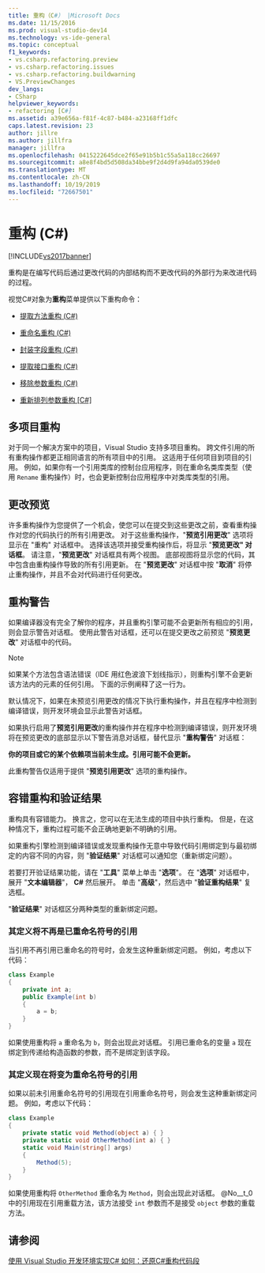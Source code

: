 ```yaml
---
title: 重构（C#） |Microsoft Docs
ms.date: 11/15/2016
ms.prod: visual-studio-dev14
ms.technology: vs-ide-general
ms.topic: conceptual
f1_keywords:
- vs.csharp.refactoring.preview
- vs.csharp.refactoring.issues
- vs.csharp.refactoring.buildwarning
- VS.PreviewChanges
dev_langs:
- CSharp
helpviewer_keywords:
- refactoring [C#]
ms.assetid: a39e656a-f81f-4c87-b484-a23168ff1dfc
caps.latest.revision: 23
author: jillre
ms.author: jillfra
manager: jillfra
ms.openlocfilehash: 0415222645dce2f65e91b5b1c55a5a118cc26697
ms.sourcegitcommit: a8e8f4bd5d508da34bbe9f2d4d9fa94da0539de0
ms.translationtype: MT
ms.contentlocale: zh-CN
ms.lasthandoff: 10/19/2019
ms.locfileid: "72667501"
---
```

# <a name="refactoring-c"></a>重构 (C#)
[!INCLUDE[vs2017banner](../includes/vs2017banner.md)]

重构是在编写代码后通过更改代码的内部结构而不更改代码的外部行为来改进代码的过程。

 视觉C#对象为**重构**菜单提供以下重构命令：

- [提取方法重构 (C#)](../csharp-ide/extract-method-refactoring-csharp.md)

- [重命名重构 (C#)](../csharp-ide/rename-refactoring-csharp.md)

- [封装字段重构 (C#)](../csharp-ide/encapsulate-field-refactoring-csharp.md)

- [提取接口重构 (C#)](../csharp-ide/extract-interface-refactoring-csharp.md)

- [移除参数重构 (C#)](../csharp-ide/remove-parameters-refactoring-csharp.md)

- [重新排列参数重构 [C#]](../csharp-ide/reorder-parameters-refactoring-csharp.md)

## <a name="multi-project-refactoring"></a>多项目重构
 对于同一个解决方案中的项目，Visual Studio 支持多项目重构。 跨文件引用的所有重构操作都更正相同语言的所有项目中的引用。 这适用于任何项目到项目的引用。 例如，如果你有一个引用类库的控制台应用程序，则在重命名类库类型（使用 `Rename` 重构操作）时，也会更新控制台应用程序中对类库类型的引用。

## <a name="changes-preview"></a>更改预览
 许多重构操作为您提供了一个机会，使您可以在提交到这些更改之前，查看重构操作对您的代码执行的所有引用更改。 对于这些重构操作，"**预览引用更改**" 选项将显示在 "重构" 对话框中。 选择该选项并接受重构操作后，将显示 "**预览更改" 对话框**。 请注意，"**预览更改**" 对话框具有两个视图。 底部视图将显示您的代码，其中包含由重构操作导致的所有引用更新。 在 "**预览更改**" 对话框中按 "**取消**" 将停止重构操作，并且不会对代码进行任何更改。

## <a name="refactoring-warnings"></a>重构警告
 如果编译器没有完全了解你的程序，并且重构引擎可能不会更新所有相应的引用，则会显示警告对话框。 使用此警告对话框，还可以在提交更改之前预览 "**预览更改**" 对话框中的代码。

> [!NOTE]
> 如果某个方法包含语法错误（IDE 用红色波浪下划线指示），则重构引擎不会更新该方法内的元素的任何引用。 下面的示例阐释了这一行为。

 默认情况下，如果在未预览引用更改的情况下执行重构操作，并且在程序中检测到编译错误，则开发环境会显示此警告对话框。

 如果执行启用了**预览引用更改**的重构操作并在程序中检测到编译错误，则开发环境将在预览更改的底部显示以下警告消息对话框，替代显示 "**重构警告**" 对话框：

 **你的项目或它的某个依赖项当前未生成。引用可能不会更新。**

 此重构警告仅适用于提供 "**预览引用更改**" 选项的重构操作。

## <a name="error-tolerant-refactoring-and-verification-results"></a>容错重构和验证结果
 重构具有容错能力。 换言之，您可以在无法生成的项目中执行重构。 但是，在这种情况下，重构过程可能不会正确地更新不明确的引用。

 如果重构引擎检测到编译错误或发现重构操作无意中导致代码引用绑定到与最初绑定的内容不同的内容，则 "**验证结果**" 对话框可以通知您（重新绑定问题）。

 若要打开验证结果功能，请在 "**工具**" 菜单上单击 "**选项**"。 在 "**选项**" 对话框中，展开 "**文本编辑器**"， **C#** 然后展开。 单击 "**高级**"，然后选中 "**验证重构结果**" 复选框。

 "**验证结果**" 对话框区分两种类型的重新绑定问题。

### <a name="references-whose-definition-will-no-longer-be-the-renamed-symbol"></a>其定义将不再是已重命名符号的引用
 当引用不再引用已重命名的符号时，会发生这种重新绑定问题。 例如，考虑以下代码：

```csharp
class Example
{
    private int a;
    public Example(int b)
    {
        a = b;
    }
}
```

 如果使用重构将 `a` 重命名为 `b`，则会出现此对话框。 引用已重命名的变量 `a` 现在绑定到传递给构造函数的参数，而不是绑定到该字段。

### <a name="references-whose-definition-will-now-become-the-renamed-symbol"></a>其定义现在将变为重命名符号的引用
 如果以前未引用重命名符号的引用现在引用重命名符号，则会发生这种重新绑定问题。 例如，考虑以下代码：

```csharp
class Example
{
    private static void Method(object a) { }
    private static void OtherMethod(int a) { }
    static void Main(string[] args)
    {
        Method(5);
    }
}
```

 如果使用重构将 `OtherMethod` 重命名为 `Method`，则会出现此对话框。 @No__t_0 中的引用现在引用重载方法，该方法接受 `int` 参数而不是接受 `object` 参数的重载方法。

## <a name="see-also"></a>请参阅
 [使用 Visual Studio 开发环境实现C# ](../csharp-ide/using-the-visual-studio-development-environment-for-csharp.md) [如何：还原C#重构代码段](../ide/how-to-restore-csharp-refactoring-snippets.md)